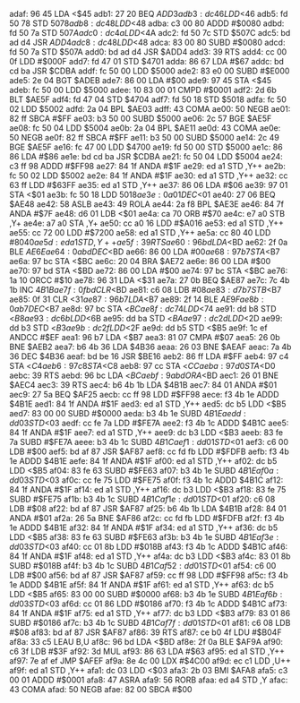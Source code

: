 adaf: 96 45        LDA    <$45
adb1: 27 20        BEQ    $ADD3
adb3: dc 46        LDD    <$46
adb5: fd 50 78     STD    $5078
adb8: dc 48        LDD    <$48
adba: c3 00 80     ADDD   #$0080
adbd: fd 50 7a     STD    $507A
adc0: dc 4a        LDD    <$4A
adc2: fd 50 7c     STD    $507C
adc5: bd ad d4     JSR    $ADD4
adc8: dc 48        LDD    <$48
adca: 83 00 80     SUBD   #$0080
adcd: fd 50 7a     STD    $507A
add0: bd ad d4     JSR    $ADD4
add3: 39           RTS
add4: cc 00 0f     LDD    #$000F
add7: fd 47 01     STD    $4701
adda: 86 67        LDA    #$67
addc: bd cd ba     JSR    $CDBA
addf: fc 50 00     LDD    $5000
ade2: 83 e0 00     SUBD   #$E000
ade5: 2e 04        BGT    $ADEB
ade7: 86 00        LDA    #$00
ade9: 97 45        STA    <$45
adeb: fc 50 00     LDD    $5000
adee: 10 83 00 01  CMPD   #$0001
adf2: 2d 6b        BLT    $AE5F
adf4: fd 47 04     STD    $4704
adf7: fd 50 18     STD    $5018
adfa: fc 50 02     LDD    $5002
adfd: 2a 04        BPL    $AE03
adff: 43           COMA
ae00: 50           NEGB
ae01: 82 ff        SBCA   #$FF
ae03: b3 50 00     SUBD   $5000
ae06: 2c 57        BGE    $AE5F
ae08: fc 50 04     LDD    $5004
ae0b: 2a 04        BPL    $AE11
ae0d: 43           COMA
ae0e: 50           NEGB
ae0f: 82 ff        SBCA   #$FF
ae11: b3 50 00     SUBD   $5000
ae14: 2c 49        BGE    $AE5F
ae16: fc 47 00     LDD    $4700
ae19: fd 50 00     STD    $5000
ae1c: 86 86        LDA    #$86
ae1e: bd cd ba     JSR    $CDBA
ae21: fc 50 04     LDD    $5004
ae24: c3 ff 98     ADDD   #$FF98
ae27: 84 1f        ANDA   #$1F
ae29: ed a1        STD    ,Y++
ae2b: fc 50 02     LDD    $5002
ae2e: 84 1f        ANDA   #$1F
ae30: ed a1        STD    ,Y++
ae32: cc 63 ff     LDD    #$63FF
ae35: ed a1        STD    ,Y++
ae37: 86 06        LDA    #$06
ae39: 97 01        STA    <$01
ae3b: fc 50 18     LDD    $5018
ae3e: 0a 01        DEC    <$01
ae40: 27 06        BEQ    $AE48
ae42: 58           ASLB
ae43: 49           ROLA
ae44: 2a f8        BPL    $AE3E
ae46: 84 7f        ANDA   #$7F
ae48: d6 01        LDB    <$01
ae4a: ca 70        ORB    #$70
ae4c: e7 a0        STB    ,Y+
ae4e: a7 a0        STA    ,Y+
ae50: cc a0 16     LDD    #$A016
ae53: ed a1        STD    ,Y++
ae55: cc 72 00     LDD    #$7200
ae58: ed a1        STD    ,Y++
ae5a: cc 80 40     LDD    #$8040
ae5d: ed a1        STD    ,Y++
ae5f: 39           RTS
ae60: 96 bd        LDA    <$BD
ae62: 2f 0a        BLE    $AE6E
ae64: 0a bd        DEC    <$BD
ae66: 86 00        LDA    #$00
ae68: 97 b7        STA    <$B7
ae6a: 97 bc        STA    <$BC
ae6c: 20 04        BRA    $AE72
ae6e: 86 00        LDA    #$00
ae70: 97 bd        STA    <$BD
ae72: 86 00        LDA    #$00
ae74: 97 bc        STA    <$BC
ae76: 1a 10        ORCC   #$10
ae78: 96 31        LDA    <$31
ae7a: 27 0b        BEQ    $AE87
ae7c: 7c 4b 1b     INC    $4B1B
ae7f: 0f bd        CLR    <$BD
ae81: c6 08        LDB    #$08
ae83: d7 b7        STB    <$B7
ae85: 0f 31        CLR    <$31
ae87: 96 b7        LDA    <$B7
ae89: 2f 14        BLE    $AE9F
ae8b: 0a b7        DEC    <$B7
ae8d: 97 bc        STA    <$BC
ae8f: dc 74        LDD    <$74
ae91: dd b8        STD    <$B8
ae93: dc 6b        LDD    <$6B
ae95: dd ba        STD    <$BA
ae97: dc 2d        LDD    <$2D
ae99: dd b3        STD    <$B3
ae9b: dc 2f        LDD    <$2F
ae9d: dd b5        STD    <$B5
ae9f: 1c ef        ANDCC  #$EF
aea1: 96 b7        LDA    <$B7
aea3: 81 07        CMPA   #$07
aea5: 26 0b        BNE    $AEB2
aea7: b6 4b 36     LDA    $4B36
aeaa: 26 03        BNE    $AEAF
aeac: 7a 4b 36     DEC    $4B36
aeaf: bd be 16     JSR    $BE16
aeb2: 86 ff        LDA    #$FF
aeb4: 97 c4        STA    <$C4
aeb6: 97 c8        STA    <$C8
aeb8: 97 cc        STA    <$CC
aeba: 97 d0        STA    <$D0
aebc: 39           RTS
aebd: 96 bc        LDA    <$BC
aebf: 9a bd        ORA    <$BD
aec1: 26 01        BNE    $AEC4
aec3: 39           RTS
aec4: b6 4b 1b     LDA    $4B1B
aec7: 84 01        ANDA   #$01
aec9: 27 5a        BEQ    $AF25
aecb: cc ff 98     LDD    #$FF98
aece: f3 4b 1e     ADDD   $4B1E
aed1: 84 1f        ANDA   #$1F
aed3: ed a1        STD    ,Y++
aed5: dc b5        LDD    <$B5
aed7: 83 00 00     SUBD   #$0000
aeda: b3 4b 1e     SUBD   $4B1E
aedd: dd 03        STD    <$03
aedf: cc fe 7a     LDD    #$FE7A
aee2: f3 4b 1c     ADDD   $4B1C
aee5: 84 1f        ANDA   #$1F
aee7: ed a1        STD    ,Y++
aee9: dc b3        LDD    <$B3
aeeb: 83 fe 7a     SUBD   #$FE7A
aeee: b3 4b 1c     SUBD   $4B1C
aef1: dd 01        STD    <$01
aef3: c6 00        LDB    #$00
aef5: bd af 87     JSR    $AF87
aef8: cc fd fb     LDD    #$FDFB
aefb: f3 4b 1e     ADDD   $4B1E
aefe: 84 1f        ANDA   #$1F
af00: ed a1        STD    ,Y++
af02: dc b5        LDD    <$B5
af04: 83 fe 63     SUBD   #$FE63
af07: b3 4b 1e     SUBD   $4B1E
af0a: dd 03        STD    <$03
af0c: cc fe 75     LDD    #$FE75
af0f: f3 4b 1c     ADDD   $4B1C
af12: 84 1f        ANDA   #$1F
af14: ed a1        STD    ,Y++
af16: dc b3        LDD    <$B3
af18: 83 fe 75     SUBD   #$FE75
af1b: b3 4b 1c     SUBD   $4B1C
af1e: dd 01        STD    <$01
af20: c6 08        LDB    #$08
af22: bd af 87     JSR    $AF87
af25: b6 4b 1b     LDA    $4B1B
af28: 84 01        ANDA   #$01
af2a: 26 5a        BNE    $AF86
af2c: cc fd fb     LDD    #$FDFB
af2f: f3 4b 1e     ADDD   $4B1E
af32: 84 1f        ANDA   #$1F
af34: ed a1        STD    ,Y++
af36: dc b5        LDD    <$B5
af38: 83 fe 63     SUBD   #$FE63
af3b: b3 4b 1e     SUBD   $4B1E
af3e: dd 03        STD    <$03
af40: cc 01 8b     LDD    #$018B
af43: f3 4b 1c     ADDD   $4B1C
af46: 84 1f        ANDA   #$1F
af48: ed a1        STD    ,Y++
af4a: dc b3        LDD    <$B3
af4c: 83 01 8b     SUBD   #$018B
af4f: b3 4b 1c     SUBD   $4B1C
af52: dd 01        STD    <$01
af54: c6 00        LDB    #$00
af56: bd af 87     JSR    $AF87
af59: cc ff 98     LDD    #$FF98
af5c: f3 4b 1e     ADDD   $4B1E
af5f: 84 1f        ANDA   #$1F
af61: ed a1        STD    ,Y++
af63: dc b5        LDD    <$B5
af65: 83 00 00     SUBD   #$0000
af68: b3 4b 1e     SUBD   $4B1E
af6b: dd 03        STD    <$03
af6d: cc 01 86     LDD    #$0186
af70: f3 4b 1c     ADDD   $4B1C
af73: 84 1f        ANDA   #$1F
af75: ed a1        STD    ,Y++
af77: dc b3        LDD    <$B3
af79: 83 01 86     SUBD   #$0186
af7c: b3 4b 1c     SUBD   $4B1C
af7f: dd 01        STD    <$01
af81: c6 08        LDB    #$08
af83: bd af 87     JSR    $AF87
af86: 39           RTS
af87: ce b0 4f     LDU    #$B04F
af8a: 33 c5        LEAU   B,U
af8c: 96 bd        LDA    <$BD
af8e: 2f 0a        BLE    $AF9A
af90: c6 3f        LDB    #$3F
af92: 3d           MUL
af93: 86 63        LDA    #$63
af95: ed a1        STD    ,Y++
af97: 7e af ef     JMP    $AFEF
af9a: 8e 4c 00     LDX    #$4C00
af9d: ec c1        LDD    ,U++
af9f: ed a1        STD    ,Y++
afa1: dc 03        LDD    <$03
afa3: 2b 03        BMI    $AFA8
afa5: c3 00 01     ADDD   #$0001
afa8: 47           ASRA
afa9: 56           RORB
afaa: ed a4        STD    ,Y
afac: 43           COMA
afad: 50           NEGB
afae: 82 00        SBCA   #$00
